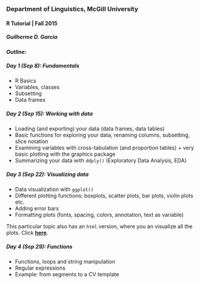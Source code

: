 ### Department of Linguistics, McGill University
#### R Tutorial | Fall 2015
##### Guilherme D. Garcia

***Outline:***

##### Day 1 (Sep 8): Fundamentals

- R Basics
- Variables, classes
- Subsetting
- Data frames

##### Day 2 (Sep 15): Working with data

- Loading (and exporting) your data (data frames, data tables)
- Basic functions for exploring your data, renaming columns, subsetting, slice notation
- Examining variables with cross-tabulation (and proportion tables) + very basic plotting with the graphics package
- Summarizing your data with ```ddply()``` (Exploratory Data Analysis, EDA)

##### Day 3 (Sep 22): Visualizing data

- Data visualization with ```ggplot()```
- Different plotting functions: boxplots, scatter plots, bar plots, violin plots etc.
- Adding error bars
- Formatting plots (fonts, spacing, colors, annotation, text as variable)

This particular topic also has an ```html``` version, where you an visualize all the plots. Click [**here**](http://guilhermegarcia.github.io/resources/intro_to_r/intro_to_ggplot2.html).

##### Day 4 (Sep 29): Functions

- Functions, loops and string manipulation
- Regular expressions
- Example: from segments to a CV template
